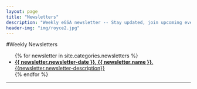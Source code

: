 ```yaml
---
layout: page
title: "Newsletters"
description: "Weekly eGSA newsletter -- Stay updated, join upcoming events!"
header-img: "img/royce2.jpg"
---
```

#Weekly Newsletters
<ul>
{% for newsletter in site.categories.newsletters %}
<li>
	<a href="{{ newsletter.url | prepend: site.baseurl }}">
    	<span class="post-title text-left"><b>{{ newsletter.newsletter-date }}, {{ newsletter.name }}</b>. {{newsletter.newsletter-description}}</span>
	</a>
</li>
{% endfor %}
</ul>
<hr>

